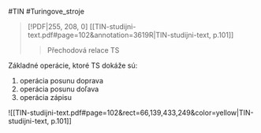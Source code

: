#TIN #Turingove_stroje 
> [!PDF|255, 208, 0] [[TIN-studijni-text.pdf#page=102&annotation=3619R|TIN-studijni-text, p.101]]
> > Přechodová relace TS

Základné operácie, ktoré TS dokáže sú:
1. operácia posunu doprava
2. operácia posunu doľava
3. operácia zápisu

![[TIN-studijni-text.pdf#page=102&rect=66,139,433,249&color=yellow|TIN-studijni-text, p.101]]
